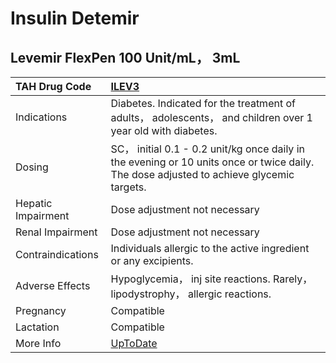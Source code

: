 # Insulin Detemir

## Levemir FlexPen 100 Unit/mL， 3mL

| TAH Drug Code      | [ILEV3](https://www.tahsda.org.tw/drugs/hissearch.php?drug_code=ILEV3)                                                                   |
|:-------------------|:-----------------------------------------------------------------------------------------------------------------------------------------|
| Indications        | Diabetes. Indicated for the treatment of adults， adolescents， and children over 1 year old with diabetes.                              |
| Dosing             | SC， initial 0.1 - 0.2 unit/kg once daily in the evening or 10 units once or twice daily. The dose adjusted to achieve glycemic targets. |
| Hepatic Impairment | Dose adjustment not necessary                                                                                                            |
| Renal Impairment   | Dose adjustment not necessary                                                                                                            |
| Contraindications  | Individuals allergic to the active ingredient or any excipients.                                                                         |
| Adverse Effects    | Hypoglycemia， inj site reactions. Rarely， lipodystrophy， allergic reactions.                                                          |
| Pregnancy          | Compatible                                                                                                                               |
| Lactation          | Compatible                                                                                                                               |
| More Info          | [UpToDate](https://www.uptodate.com/contents/insulin-detemir-drug-information)                                                           |


